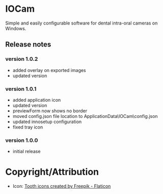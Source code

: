 # IOCam
Simple and easily configurable software for dental intra-oral cameras on Windows.

## Release notes
### version 1.0.2
- added overlay on exported images
- updated version

### version 1.0.1
- added application icon
- updated version
- previewForm now shows no border
- moved config.json file location to ApplicationData\IOCam\config.json
- updated innosetup configuration
- fixed tray icon

### version 1.0.0
- initial release

# Copyright/Attribution

- Icon: <a href="https://www.flaticon.com/free-icons/tooth" title="tooth icons">Tooth icons created by Freepik - Flaticon</a>
